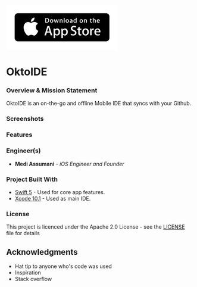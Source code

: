<a href="" rel="some text">![Foo](https://raw.githubusercontent.com/GitHawkApp/GitHawk/master/images/app-store-badge.png)</a>
# OktoIDE

### Overview & Mission Statement
OktoIDE is an on-the-go and offline Mobile IDE that syncs with your Github.

### Screenshots

### Features


### Engineer(s)

* **Medi Assumani** - *iOS Engineer and Founder*

### Project Built With

* [Swift 5](https://developer.apple.com/swift/) - Used for core app features.
* [Xcode 10.1](https://developer.apple.com/xcode/) - Used as main IDE.

### License

This project is licenced under the Apache 2.0 License - see the <a href="https://github.com/MediBoss/OktoIDE/blob/master/LICENSE">LICENSE</a> file for details

## Acknowledgments

* Hat tip to anyone who's code was used
* Inspiration
* Stack overflow

